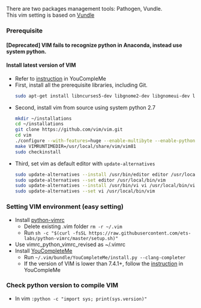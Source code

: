 There are two packages management tools: Pathogen, Vundle. <br />
This vim setting is based on [Vundle](https://github.com/VundleVim/Vundle.vim)
 
### Prerequisite
#### [Deprecated] VIM fails to recognize python in Anaconda, instead use system python.

#### Install latest version of VIM
+ Refer to [instruction](https://github.com/Valloric/YouCompleteMe/wiki/Building-Vim-from-source) in YouCompleMe
+ First, install all the prerequisite libraries, including Git.
    ```sh
    sudo apt-get install libncurses5-dev libgnome2-dev libgnomeui-dev libgtk2.0-dev libatk1.0-dev libbonoboui2-dev libcairo2-dev libx11-dev libxpm-dev libxt-dev python-dev git checkinstall
    ``` 
+ Second, install vim from source using system python 2.7
    ```sh
    mkdir ~/installations
    cd ~/installations
    git clone https://github.com/vim/vim.git
    cd vim
    ./configure --with-features=huge --enable-multibyte --enable-pythoninterp=yes --enable-gui=gtk2 --enable-cscope --prefix=/usr/local --with-python-config-dir=/usr/lib/python2.7/config-x86_64-linux-gnu
    make VIMRUNTIMEDIR=/usr/local/share/vim/vim81
    sudo checkinstall
    ```    
+ Third, set vim as default editor with `update-alternatives`
    ```sh
    sudo update-alternatives --install /usr/bin/editor editor /usr/local/bin/vim 1
    sudo update-alternatives --set editor /usr/local/bin/vim
    sudo update-alternatives --install /usr/bin/vi vi /usr/local/bin/vim 1
    sudo update-alternatives --set vi /usr/local/bin/vim
    ```

### Setting VIM environment (easy setting)
+ Install [python-vimrc](https://github.com/ets-labs/python-vimrc)
    * Delete existing .vim folder `rm -r ~/.vim`
    * Run `sh -c "$(curl -fsSL https://raw.githubusercontent.com/ets-labs/python-vimrc/master/setup.sh)"`
+ Use vimrc_python_vimrc_revised as ~/.vimrc
+ Install [YouCompleteMe](https://github.com/Valloric/YouCompleteMe)
    * Run `~/.vim/bundle/YouCompleteMe/install.py --clang-completer`
    * If the version of VIM is lower than 7.4.1+, follow the [instruction](https://github.com/Valloric/YouCompleteMe/wiki/Building-Vim-from-source) in YouCompleMe

### Check python version to compile VIM
+ In vim ` :python -c "import sys; print(sys.version)" `
